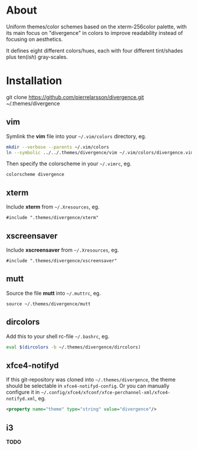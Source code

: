 About
=====
Uniform themes/color schemes based on the xterm-256color palette, with its main focus on "divergence" in colors to improve readability instead of focusing on aesthetics.

It defines eight different colors/hues, each with four different tint/shades plus ten(*ish*) gray-scales.

Installation
============
git clone https://github.com/pierrelarsson/divergence.git ~/.themes/divergence

vim
---
Symlink the **vim** file into your ```~/.vim/colors``` directory, eg.
```sh
mkdir --verbose --parents ~/.vim/colors
ln --symbolic ../../.themes/divergence/vim ~/.vim/colors/divergence.vim
```
Then specify the colorscheme in your ```~/.vimrc```, eg.
```vim
colorscheme divergence
```

xterm
-----
Include **xterm** from ```~/.Xresources```, eg.
```xdefaults
#include ".themes/divergence/xterm"
```

xscreensaver
------------
Include **xscreensaver** from ```~/.Xresources```, eg.
```xdefaults
#include ".themes/divergence/xscreensaver"
```

mutt
----
Source the file **mutt** into ```~/.muttrc```, eg.
```muttrc
source ~/.themes/divergence/mutt
```

dircolors
---------
Add this to your shell rc-file ```~/.bashrc```, eg. 
```sh
eval $(dircolors -b ~/.themes/divergence/dircolors)
```

xfce4-notifyd
-------------
If this git-repository was cloned into ```~/.themes/divergence```, the theme should be selectable in ```xfce4-notifyd-config```.
Or you can manually configure it in ```~/.config/xfce4/xfconf/xfce-perchannel-xml/xfce4-notifyd.xml```, eg.
```xml
<property name="theme" type="string" value="divergence"/>
```

i3
--
**TODO**
